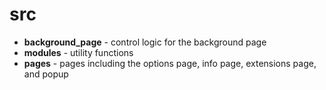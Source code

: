 # src

* **background_page** - control logic for the background page
* **modules** - utility functions
* **pages** - pages including the options page, info page, extensions page, and popup
